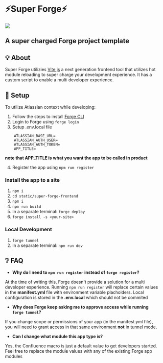 # ⚡Super Forge⚡

![](./static/super-forge-frontend/src/assets/super-forge-blob.gif)

## A super charged Forge project template

## 💡 About

Super Forge utilizies [Vite.js](https://vitejs.dev/) a next generation frontend tool that utilizes hot module reloading to super charge your development experience. It has a custom script to enable a multi developer experience.

## 🔧 Setup

To utilize Atlassian context while developing:

1. Follow the steps to install [Forge CLI](https://developer.atlassian.com/platform/forge/getting-started/)
2. Login to Forge using `forge login`
3. Setup .env.local file

```
    ATLASSIAN_BASE_URL=
    ATLASSIAN_AUTH_USER=
    ATLASSIAN_AUTH_TOKEN=
    APP_TITLE=
```

**note that APP_TITLE is what you want the app to be called in product**

4. Register the app using `npm run register`

### Install the app to a site

1. `npm i`
2. `cd static/super-forge-frontend`
3. `npm i`
4. `npm run build`
5. In a separate terminal: `forge deploy`
6. `forge install -s <your-site>`

### Local Development

1. `forge tunnel`
2. In a separate terminal: `npm run dev`

## ❔ FAQ

- **Why do I need to `npm run register` instead of `forge register`?**

At the time of writing this, Forge doesn't provide a solution for a multi developer experience.
Running `npm run register` will replace certain values in the **manifest.yml** file with environment variable placholders.
Local configuration is stored in the **.env.local** which should not be commited

- **Why does Forge keep asking me to approve access while running `forge tunnel`?**

If you change scope or permissions of your app (in the manifest.yml file), you will need to grant access in that same environment **not** in tunnel mode.

- **Can I change what module this app type is?**

Yes, the Confluence macro is just a default value to get developers started.
Feel free to replace the module values with any of the existing Forge app modules
